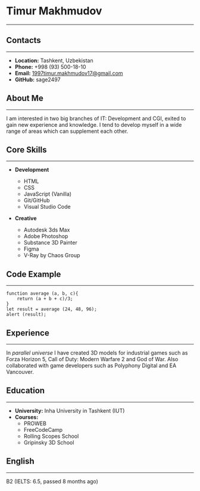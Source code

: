 # Timur Makhmudov
**********

## Contacts
**********
* **Location:** Tashkent, Uzbekistan
* **Phone:** +998 (93) 500-18-10
* **Email:** 1997timur.makhmudov17@gmail.com
* **GitHub:** sage2497

## About Me
**********

I am interested in two big branches of IT: Development and CGI, exited to gain new experience and knowledge.
I tend to develop myself in a wide range of areas which can supplement each other.

## Core Skills
**********

* **Development** 
    + HTML
    + CSS
    + JavaScript (Vanilla)
    + Git/GitHub
    + Visual Studio Code

* **Creative**

    + Autodesk 3ds Max
    + Adobe Photoshop
    + Substance 3D Painter
    + Figma
    + V-Ray by Chaos Group

## Code Example
**********

```
function average (a, b, c){
    return (a + b + c)/3;
}
let result = average (24, 48, 96);
alert (result);
```

## Experience
**********

In *parallel universe* I have created 3D models for industrial games such as Forza Horizon 5, Call of Duty: Modern Warfare 2 and God of War.
Also collaborated with game developers such as Polyphony Digital and EA Vancouver.


## Education
**********

* **University:** Inha University in Tashkent (IUT)
* **Courses:**
    + PROWEB
    + FreeCodeCamp
    + Rolling Scopes School
    + Gripinsky 3D School

## English
**********

B2 (IELTS: 6.5, passed 8 months ago)
